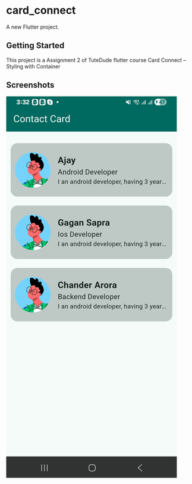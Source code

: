 # card_connect

A new Flutter project.

## Getting Started

This project is a Assignment 2 of TuteDude flutter course
Card Connect – Styling with Container

## Screenshots

![Screenshot not found](screenshots/img.png)